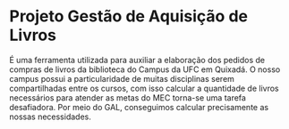 # Projeto Gestão de Aquisição de Livros

É uma ferramenta utilizada para auxiliar a elaboração dos pedidos de compras de livros da biblioteca do Campus da UFC em Quixadá. O nosso campus possui a particularidade de muitas disciplinas serem compartilhadas entre os cursos, com isso calcular a quantidade de livros necessários para atender as metas do MEC torna-se uma tarefa desafiadora. Por meio do GAL, conseguimos calcular precisamente as nossas necessidades.
